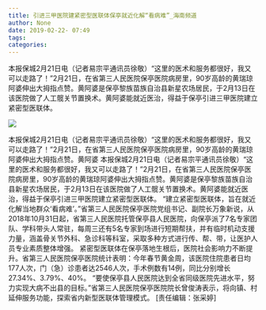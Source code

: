 ```yaml
---
title: 引进三甲医院建紧密型医联体保亭就近化解“看病难”_海南频道
author: None
date: 2019-02-22- 07:49
tags: 
categories: 
---
```

本报保城2月21日电（记者易宗平通讯员徐敬）“这里的医术和服务都很好，我又可以走路了！”2月21日，在省第三人民医院保亭医院病房里，90岁高龄的黄瑞琼阿婆伸出大拇指点赞。黄阿婆是保亭黎族苗族自治县新星农场居民，于2月13日在该医院做了人工髋关节置换术。黄阿婆能就近医治，得益于保亭引进三甲医院建立紧密型医联体。
<!-- more -->
                
<img align="center" border="0" src="http://p2.ifengimg.com/a/2016/0810/204c433878d5cf9size1_w16_h16.png" />
                
            
本报保城2月21日电（记者易宗平通讯员徐敬）“这里的医术和服务都很好，我又可以走路了！”2月21日，在省第三人民医院保亭医院病房里，90岁高龄的黄瑞琼阿婆伸出大拇指点赞。黄阿婆
本报保城2月21日电（记者易宗平通讯员徐敬）“这里的医术和服务都很好，我又可以走路了！”2月21日，在省第三人民医院保亭医院病房里，90岁高龄的黄瑞琼阿婆伸出大拇指点赞。黄阿婆是保亭黎族苗族自治县新星农场居民，于2月13日在该医院做了人工髋关节置换术。黄阿婆能就近医治，得益于保亭引进三甲医院建立紧密型医联体。
“建立紧密型医联体，旨在就近化解当地群众‘看病难’。”省第三人民医院保亭医院党组书记、副院长万象新说，从2018年10月31日起，省第三人民医院托管保亭县人民医院，向保亭派了7名专家团队、学科带头人常驻，每周三还有5名专家到场进行短期帮扶，并有临时机动支援力量，涵盖骨关节外科、急诊科等科室，采取多种方式进行传、帮、带，让医护人员专业素质整体增强。
紧密型医联体在保亭落地生根后，医院社会影响力不断提升。省第三人民医院保亭医院统计表明：今年春节黄金周，该医院住院患者日均177人次，门（急）诊患者达2546人次，手术例数有14例，同比分别增长27.34%、3.79%、40%。
“要使保亭县人民医院达到全省同级医院先进水平，努力实现大病不出县的目标。”省第三人民医院保亭医院院长曾俊涛表示，将向镇、村延伸服务功能，探索省内新型医联体管理模式。
[责任编辑：张采婷]
            
